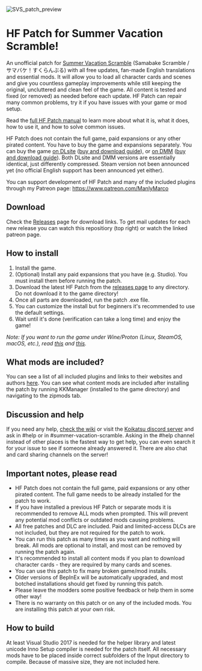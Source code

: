 ![SVS_patch_preview](https://github.com/user-attachments/assets/c9f399b9-0858-462a-9e66-de4f55f6e2ca)

# HF Patch for Summer Vacation Scramble!
An unofficial patch for [Summer Vacation Scramble](https://www.illgames.jp/product/svs/) (Samabake Scramble / サマバケ！すくらんぶる) with all free updates, fan-made English translations and essential mods. It will allow you to load all character cards and scenes and give you countless gameplay improvements while still keeping the original, uncluttered and clean feel of the game. All content is tested and fixed (or removed) as needed before each update. HF Patch can repair many common problems, try it if you have issues with your game or mod setup.

Read the [full HF Patch manual](https://gist.github.com/ManlyMarco/31b78470b8e190686c7ed9686c237e3f) to learn more about what it is, what it does, how to use it, and how to solve common issues.

HF Patch does not contain the full game, paid expansions or any other pirated content. You have to buy the game and expansions separately. You can buy the game [on DLsite](https://www.dlsite.com/pro/work/=/product_id/VJ01002420.html) ([buy and download guide](https://youtu.be/gXhEcizjOLg)), or [on DMM](https://dlsoft.dmm.co.jp/detail/illgames_0004/) ([buy and download guide](https://youtu.be/SJ9OXedO3qI)). Both DLsite and DMM versions are essentially identical, just differently compressed. Steam version not been announced yet (no official English support has been announced yet either).

You can support development of HF Patch and many of the included plugins through my Patreon page: https://www.patreon.com/ManlyMarco

## Download
Check the [Releases](https://github.com/ManlyMarco/SVS-HF_Patch/releases) page for download links. To get mail updates for each new release you can watch this repositiory (top right) or watch the linked patreon page.

## How to install
1. Install the game.
2. (Optional) Install any paid expansions that you have (e.g. Studio). You must install them before running the patch.
3. Download the latest HF Patch from the [releases page](https://github.com/ManlyMarco/SVS-HF_Patch/releases) to any directory. Do not download it to the game directory!
4. Once all parts are downloaded, run the patch .exe file.
5. You can customize the install but for beginners it's recommended to use the default settings.
6. Wait until it's done (verification can take a long time) and enjoy the game!

*Note: If you want to run the game under Wine/Proton (Linux, SteamOS, macOS, etc.), read [this](https://github.com/Mantas-2155X/illusion-wine-guide) and [this](https://docs.bepinex.dev/articles/advanced/proton_wine.html).*

## What mods are included?
You can see a list of all included plugins and links to their websites and authors [here](https://github.com/ManlyMarco/SVS-HF_Patch/blob/master/Plugin%20Readme.md). You can see what content mods are included after installing the patch by running KKManager (installed to the game directory) and navigating to the zipmods tab.

## Discussion and help
If you need any help, [check the wiki](https://wiki.anime-sharing.com/hgames/index.php?title=Summer_Vacation!_Scramble) or visit the [Koikatsu discord server](https://discord.gg/hevygx6) and ask in #help or in #summer-vacation-scramble. Asking in the #help channel instead of other places is the fastest way to get help, you can even search it for your issue to see if someone already answered it. There are also chat and card sharing channels on the server!

## Important notes, please read
- HF Patch does not contain the full game, paid expansions or any other pirated content. The full game needs to be already installed for the patch to work.
- If you have installed a previous HF Patch or separate mods it is recommended to remove ALL mods when prompted. This will prevent any potential mod conflicts or outdated mods causing problems.
- All free patches and DLC are included. Paid and limited-access DLCs are not included, but they are not required for the patch to work. 
- You can run this patch as many times as you want and nothing will break. All mods are optional to install, and most can be removed by running the patch again.
- It's recommended to install all content mods if you plan to download character cards - they are required by many cards and scenes.
- You can use this patch to fix many broken game/mod installs.
- Older versions of BepInEx will be automatically upgraded, and most botched installations should get fixed by running this patch.
- Please leave the modders some positive feedback or help them in some other way!
- There is no warranty on this patch or on any of the included mods. You are installing this patch at your own risk.

## How to build
At least Visual Studio 2017 is needed for the helper library and latest unicode Inno Setup compiler is needed for the patch itself. All necessary mods have to be placed inside correct subfolders of the Input directory to compile. Because of massive size, they are not included here.
